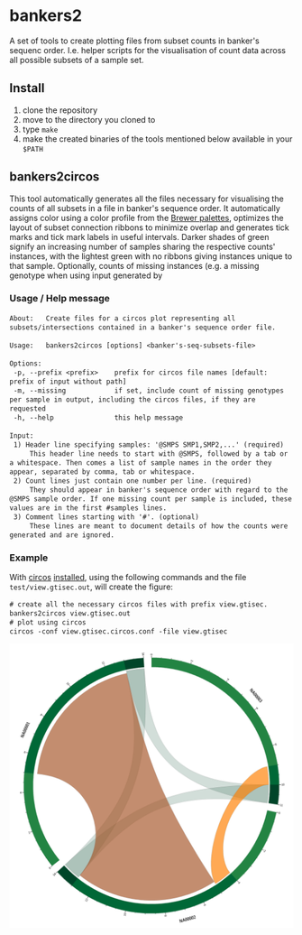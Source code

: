 # bankers2
A set of tools to create plotting files from subset counts in banker's sequenc order. I.e. helper scripts for the visualisation of count data across all possible subsets of a sample set.

## Install

1. clone the repository
2. move to the directory you cloned to
3. type `make`
4. make the created binaries of the tools mentioned below available in your `$PATH`

## bankers2circos
This tool automatically generates all the files necessary for visualising the counts of all subsets in a file in banker's sequence order. It automatically assigns color using a color profile from the [Brewer palettes](http://colorbrewer2.org/), optimizes the layout of subset connection ribbons to minimize overlap and generates tick marks and tick mark labels in useful intervals. Darker shades of green signify an increasing number of samples sharing the respective counts' instances, with the lightest green with no ribbons giving instances unique to that sample. Optionally, counts of missing instances (e.g. a missing genotype when using input generated by 

### Usage / Help message
```
About:   Create files for a circos plot representing all subsets/intersections contained in a banker's sequence order file.

Usage:   bankers2circos [options] <banker's-seq-subsets-file>

Options:
 -p, --prefix <prefix>    prefix for circos file names [default: prefix of input without path]
 -m, --missing            if set, include count of missing genotypes per sample in output, including the circos files, if they are requested
 -h, --help               this help message

Input:
 1) Header line specifying samples: '@SMPS SMP1,SMP2,...' (required)
     This header line needs to start with @SMPS, followed by a tab or a whitespace. Then comes a list of sample names in the order they appear, separated by comma, tab or whitespace.
 2) Count lines just contain one number per line. (required)
     They should appear in banker's sequence order with regard to the @SMPS sample order. If one missing count per sample is included, these values are in the first #samples lines.
 3) Comment lines starting with '#'. (optional)
     These lines are meant to document details of how the counts were generated and are ignored.
```
### Example
With [circos](http://circos.ca/) [installed](http://circos.ca/tutorials/lessons/configuration/distribution_and_installation/), using the following commands and the file `test/view.gtisec.out`, will create the figure:

    # create all the necessary circos files with prefix view.gtisec.
    bankers2circos view.gtisec.out
    # plot using circos
    circos -conf view.gtisec.circos.conf -file view.gtisec

![alt tag](/test/view.gtisec.png)
